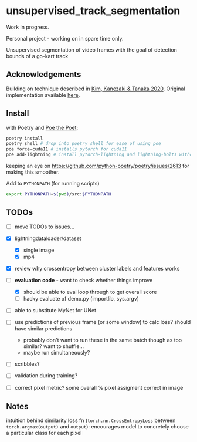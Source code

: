 # unsupervised_track_segmentation

Work in progress.

Personal project - working on in spare time only.

Unsupervised segmentation of video frames with the goal of detection bounds of a go-kart track

## Acknowledgements

Building on technique described in [Kim, Kanezaki & Tanaka 2020](https://arxiv.org/abs/2007.09990).
Original implementation available [here](https://github.com/kanezaki/pytorch-unsupervised-segmentation-tip).

## Install

with Poetry and [Poe the Poet](https://github.com/nat-n/poethepoet):

```bash
poetry install
poetry shell # drop into poetry shell for ease of using poe
poe force-cuda11 # installs pytorch for cuda11
poe add-lightning # install pytorch-lightning and lightning-bolts without attempting to reinstall pytorch cpu
```

keeping an eye on https://github.com/python-poetry/poetry/issues/2613 for making this smoother.

Add to `PYTHONPATH` (for running scripts)
```bash
export PYTHONPATH=$(pwd)/src:$PYTHONPATH
```

## TODOs

- [ ] move TODOs to issues...
- [x] lightningdataloader/dataset
  - [x] single image 
  - [x] mp4
- [x] review why crossentropy between cluster labels and features works
- [ ] **evaluation code** - want to check whether things improve
  - [x] should be able to eval loop through to get overall score
  - [ ] hacky evaluate of demo.py (importlib, sys.argv) 
- [ ] able to substitute MyNet for UNet
- [ ] use predictions of previous frame (or some window) to calc loss? should have similar predictions
    - probably don't want to run these in the same batch though as too similar? want to shuffle...
    - maybe run simultaneously?
- [ ] scribbles?
- [ ] validation during training?
- [ ] correct pixel metric? some overall % pixel assigment correct in image


## Notes

  
intuition behind similarity loss fn (`torch.nn.CrossEntropyLoss` between `torch.argmax(output)` and `output`):
encourages model to concretely choose a particular class for each pixel


